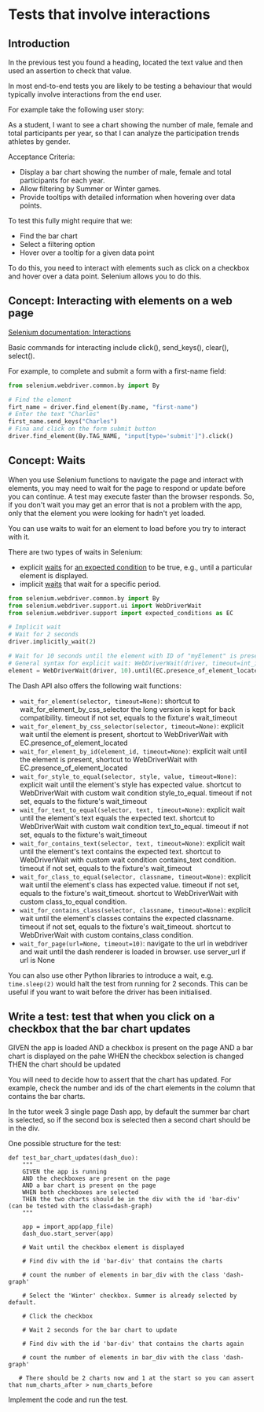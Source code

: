 # Tests that involve interactions

## Introduction

In the previous test you found a heading, located the text value and then used an assertion to check that value.

In most end-to-end tests you are likely to be testing a behaviour that would typically involve interactions from the end
user.

For example take the following user story:

As a student, I want to see a chart showing the number of male, female and total participants per year, so that I can
analyze the participation trends athletes by gender.

Acceptance Criteria:

- Display a bar chart showing the number of male, female and total participants for each year.
- Allow filtering by Summer or Winter games.
- Provide tooltips with detailed information when hovering over data points.

To test this fully might require that we:

- Find the bar chart
- Select a filtering option
- Hover over a tooltip for a given data point

To do this, you need to interact with elements such as click on a checkbox and hover over a data point. Selenium allows
you to do this.

## Concept: Interacting with elements on a web page

[Selenium documentation: Interactions](https://www.selenium.dev/documentation/webdriver/elements/interactions/)

Basic commands for interacting include click(), send_keys(), clear(), select().

For example, to complete and submit a form with a first-name field:

```python
from selenium.webdriver.common.by import By

# Find the element
firt_name = driver.find_element(By.name, "first-name")
# Enter the text "Charles"
first_name.send_keys("Charles")
# Fina and click on the form submit button
driver.find_element(By.TAG_NAME, "input[type='submit']").click()
```

## Concept: Waits

When you use Selenium functions to navigate the page and interact with elements, you may need to wait for the page to
respond or update before you can continue. A test may execute faster than the browser responds. So, if you don't wait
you may get an error that is not a problem with the app, only that the element you were looking for hadn't yet loaded.

You can use waits to wait for an element to load before you try to interact with it.

There are two types of waits in Selenium:

- explicit [waits](https://www.selenium.dev/documentation/en/webdriver/waits/)
  for [an expected condition](https://www.selenium.dev/selenium/docs/api/py/webdriver_support/selenium.webdriver.support.expected_conditions.html?highlight=expected)
  to be true, e.g., until a particular element is displayed.
- implicit [waits](https://www.selenium.dev/documentation/webdriver/waits/#implicit-waits) that wait for a specific
  period.

```python
from selenium.webdriver.common.by import By
from selenium.webdriver.support.ui import WebDriverWait
from selenium.webdriver.support import expected_conditions as EC

# Implicit wait
# Wait for 2 seconds
driver.implicitly_wait(2)

# Wait for 10 seconds until the element with ID of "myElement" is present on the web page
# General syntax for explicit wait: WebDriverWait(driver, timeout=int_in_seconds).until(some_condition)
element = WebDriverWait(driver, 10).until(EC.presence_of_element_located((By.ID, "myElement")))
```

The Dash API also offers the following wait functions:

- `wait_for_element(selector, timeout=None)`: shortcut to wait_for_element_by_css_selector the long version is kept for
  back compatibility. timeout if not set, equals to the fixture's wait_timeout
- `wait_for_element_by_css_selector(selector, timeout=None)`: explicit wait until the element is present, shortcut to
  WebDriverWait with EC.presence_of_element_located
- `wait_for_element_by_id(element_id, timeout=None)`: explicit wait until the element is present, shortcut to
  WebDriverWait with EC.presence_of_element_located
- `wait_for_style_to_equal(selector, style, value, timeout=None)`: explicit wait until the element's style has expected
  value. shortcut to WebDriverWait with custom wait condition style_to_equal. timeout if not set, equals to the
  fixture's wait_timeout
- `wait_for_text_to_equal(selector, text, timeout=None)`: explicit wait until the element's text equals the expected
  text. shortcut to WebDriverWait with custom wait condition text_to_equal. timeout if not set, equals to the fixture's
  wait_timeout
- `wait_for_contains_text(selector, text, timeout=None)`: explicit wait until the element's text contains the expected
  text. shortcut to WebDriverWait with custom wait condition contains_text condition. timeout if not set, equals to the
  fixture's wait_timeout
- `wait_for_class_to_equal(selector, classname, timeout=None)`: explicit wait until the element's class has expected
  value. timeout if not set, equals to the fixture's wait_timeout. shortcut to WebDriverWait with custom class_to_equal
  condition.
- `wait_for_contains_class(selector, classname, timeout=None)`: explicit wait until the element's classes contains the
  expected classname. timeout if not set, equals to the fixture's wait_timeout. shortcut to WebDriverWait with custom
  contains_class condition.
- `wait_for_page(url=None, timeout=10)`: navigate to the url in webdriver and wait until the dash renderer is loaded in
  browser. use server_url if url is None

You can also use other Python libraries to introduce a wait, e.g. `time.sleep(2)` would halt the test from running for 2
seconds. This can be useful if you want to wait before the driver has been initialised.

## Write a test: test that when you click on a checkbox that the bar chart updates

GIVEN the app is loaded
AND a checkbox is present on the page
AND a bar chart is displayed on the pahe
WHEN the checkbox selection is changed
THEN the chart should be updated

You will need to decide how to assert that the chart has updated. For example, check the number and ids of the chart
elements in the column that contains the bar charts.

In the tutor week 3 single page Dash app, by default the summer bar chart is selected, so if the second box is selected
then a second chart should be in the div.

One possible structure for the test:

```plain text
def test_bar_chart_updates(dash_duo):
    """
    GIVEN the app is running
    AND the checkboxes are present on the page
    AND a bar chart is present on the page
    WHEN both checkboxes are selected
    THEN the two charts should be in the div with the id 'bar-div' (can be tested with the class=dash-graph)
    """

    app = import_app(app_file)
    dash_duo.start_server(app)

    # Wait until the checkbox element is displayed
    
    # Find div with the id 'bar-div' that contains the charts
    
    # count the number of elements in bar_div with the class 'dash-graph'

    # Select the 'Winter' checkbox. Summer is already selected by default.
    
    # Click the checkbox
    
    # Wait 2 seconds for the bar chart to update
    
    # Find div with the id 'bar-div' that contains the charts again
    
    # count the number of elements in bar_div with the class 'dash-graph'

   # There should be 2 charts now and 1 at the start so you can assert that num_charts_after > num_charts_before
```

Implement the code and run the test.